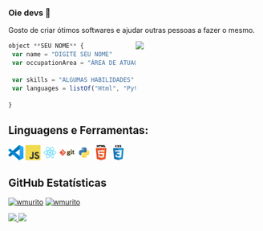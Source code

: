 
### Oie devs 👋

Gosto de criar ótimos softwares e ajudar outras pessoas a fazer o mesmo.


<img align="right" width="250" src="https://www.ubblie.com/src/img/gifs/fcf7fd0c619bb87706533079240915f3.gif" />

```javascript
object **SEU NOME** {
 var name = "DIGITE SEU NOME"
 var occupationArea = "ÁREA DE ATUAÇÃO"
 
 var skills = "ALGUMAS HABILIDADES"
 var languages = listOf("Html", "Python", "JavaScript", "PHP", "React") 

}
```

## **Linguagens e Ferramentas:**  
<code><img height="30" src="https://raw.githubusercontent.com/github/explore/80688e429a7d4ef2fca1e82350fe8e3517d3494d/topics/visual-studio-code/visual-studio-code.png"></code>
<code><img height="30" src="https://raw.githubusercontent.com/github/explore/80688e429a7d4ef2fca1e82350fe8e3517d3494d/topics/javascript/javascript.png"></code>
<code><img height="30" src="https://raw.githubusercontent.com/github/explore/80688e429a7d4ef2fca1e82350fe8e3517d3494d/topics/react/react.png"></code>
<code><img height="30" src="https://raw.githubusercontent.com/github/explore/80688e429a7d4ef2fca1e82350fe8e3517d3494d/topics/git/git.png"></code>
<code><img height="30" src="https://raw.githubusercontent.com/github/explore/80688e429a7d4ef2fca1e82350fe8e3517d3494d/topics/python/python.png"></code>
<code><img height="30" src="https://raw.githubusercontent.com/github/explore/80688e429a7d4ef2fca1e82350fe8e3517d3494d/topics/html/html.png"></code>
<code><img height="30" src="https://raw.githubusercontent.com/github/explore/80688e429a7d4ef2fca1e82350fe8e3517d3494d/topics/css/css.png"></code>


## **GitHub Estatísticas**

[![wmurito](https://github-readme-stats.vercel.app/api/top-langs/?username=wmurito&hide=html&layout=compact&theme=dracula)](https://github.com/anuraghazra/github-readme-stats)
[![wmurito](https://github-readme-stats.vercel.app/api?username=wmurito&theme=dracula)](https://github.com/anuraghazra/github-readme-stats)


<p align="left">
  <a href="https://www.instagram.com/wmurito/" alt="Instagram">
    <img src="https://img.shields.io/badge/-Instagram-6610F2?style=for-the-badge&logo=Instagram&logoColor=FFFFFF&link=https://www.instagram.com/iuricode"/>
  </a>
  
  <a href="https://www.linkedin.com/in/wellington-murito-aba51760" alt="Linkedin">
    <img src="https://img.shields.io/badge/-Linkedin-6610F2?style=for-the-badge&logo=Linkedin&logoColor=FFFFFF&link=https://www.linkedin.com/in/iuricode"/>
  </a>
  
</p>

